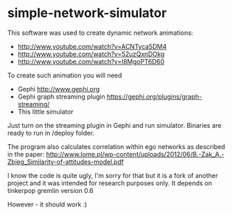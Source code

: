 simple-network-simulator
========================

This software was used to create dynamic network animations:
- http://www.youtube.com/watch?v=ACNTyca5DM4
- http://www.youtube.com/watch?v=52uzQxnDOkg
- http://www.youtube.com/watch?v=I8MgoPT6D60

To create such animation you will need 
- Gephi http://www.gephi.org
- Gephi graph streaming plugin https://gephi.org/plugins/graph-streaming/
- This little simulator

Just turn on the streaming plugin in Gephi and run simulator. Binaries are ready to run in /deploy folder.

The program also calculates correlation within ego networks as described in the paper:
http://www.lome.pl/wp-content/uploads/2012/06/B.-Zak_A.-Zbieg_Similarity-of-attitudes-model.pdf

I know the code is quite ugly, I'm sorry for that but it is a fork of another project and it was intended for research purposes only. 
It depends on tinkerpop gremlin version 0.6 

However - it should work :) 


